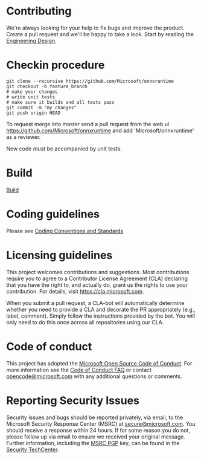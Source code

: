 # Contributing

We're always looking for your help to fix bugs and improve the product. Create a pull request and we'll be happy to take a look.
Start by reading the [Engineering Design](docs/HighLevelDesign.md).

# Checkin procedure
```
git clone --recursive https://github.com/Microsoft/onnxruntime
git checkout -b feature_branch
# make your changes
# write unit tests
# make sure it builds and all tests pass
git commit -m "my changes"
git push origin HEAD
```
To request merge into master send a pull request from the web ui
https://github.com/Microsoft/onnxruntime and add 'Microsoft/onnxruntime' as a reviewer.

New code *must* be accompanied by unit tests.

# Build
[Build](BUILD.md)

# Coding guidelines
Please see [Coding Conventions and Standards](./docs/Coding_Conventions_and_Standards.md)

# Licensing guidelines
This project welcomes contributions and suggestions. Most contributions require you to
agree to a Contributor License Agreement (CLA) declaring that you have the right to,
and actually do, grant us the rights to use your contribution. For details, visit
https://cla.microsoft.com.

When you submit a pull request, a CLA-bot will automatically determine whether you need
to provide a CLA and decorate the PR appropriately (e.g., label, comment). Simply follow the
instructions provided by the bot. You will only need to do this once across all repositories using our CLA.

# Code of conduct
This project has adopted the [Microsoft Open Source Code of Conduct](https://opensource.microsoft.com/codeofconduct/).
For more information see the [Code of Conduct FAQ](https://opensource.microsoft.com/codeofconduct/faq/)
or contact [opencode@microsoft.com](mailto:opencode@microsoft.com) with any additional questions or comments.

# Reporting Security Issues
Security issues and bugs should be reported privately, via email, to the Microsoft Security
Response Center (MSRC) at [secure@microsoft.com](mailto:secure@microsoft.com). You should
receive a response within 24 hours. If for some reason you do not, please follow up via
email to ensure we received your original message. Further information, including the
[MSRC PGP](https://technet.microsoft.com/en-us/security/dn606155) key, can be found in
the [Security TechCenter](https://technet.microsoft.com/en-us/security/default).
